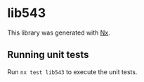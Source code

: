 # lib543

This library was generated with [Nx](https://nx.dev).

## Running unit tests

Run `nx test lib543` to execute the unit tests.

